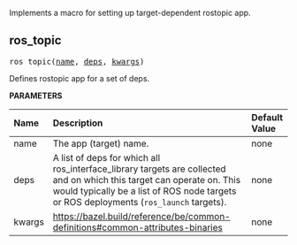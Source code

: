 <!-- Generated with Stardoc: http://skydoc.bazel.build -->

 Implements a macro for setting up target-dependent rostopic app.


<a id="ros_topic"></a>

## ros_topic

<pre>
ros_topic(<a href="#ros_topic-name">name</a>, <a href="#ros_topic-deps">deps</a>, <a href="#ros_topic-kwargs">kwargs</a>)
</pre>

 Defines rostopic app for a set of deps.

**PARAMETERS**


| Name  | Description | Default Value |
| :------------- | :------------- | :------------- |
| <a id="ros_topic-name"></a>name |  The app (target) name.   |  none |
| <a id="ros_topic-deps"></a>deps |  A list of deps for which all ros_interface_library targets are collected and on which this target can operate on. This would typically be a list of ROS node targets or ROS deployments (<code>ros_launch</code> targets).   |  none |
| <a id="ros_topic-kwargs"></a>kwargs |  https://bazel.build/reference/be/common-definitions#common-attributes-binaries   |  none |


